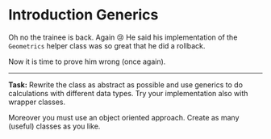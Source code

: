 # Introduction Generics
Oh no the trainee is back. Again :cry: 
He said his implementation of the `Geometrics` helper class was so great that he did a rollback.

Now it is time to prove him wrong (once again). 

---
**Task:** Rewrite the class as abstract as possible and use generics to do calculations with different data types.
Try your implementation also with wrapper classes.

Moreover you must use an object oriented approach. Create as many (useful) classes as you like.
